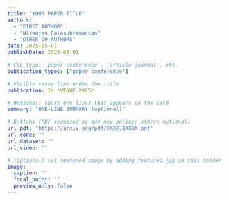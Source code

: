 ```yaml
---
title: "YOUR PAPER TITLE"
authors:
  - "FIRST AUTHOR"
  - "Niranjan Balasubramanian"
  - "OTHER CO-AUTHORS"
date: 2025-05-01
publishDate: 2025-05-01

# CSL type: 'paper-conference', 'article-journal', etc.
publication_types: ["paper-conference"]

# Visible venue line under the title
publication: In *VENUE 2025*

# Optional: short one-liner that appears on the card
summary: "ONE-LINE SUMMARY (optional)"

# Buttons (PDF required by our new policy; others optional)
url_pdf: "https://arxiv.org/pdf/XXXX.XXXXX.pdf"
url_code: ""
url_dataset: ""
url_video: ""

# (Optional) set featured image by adding featured.jpg in this folder
image:
  caption: ""
  focal_point: ""
  preview_only: false
---
```

